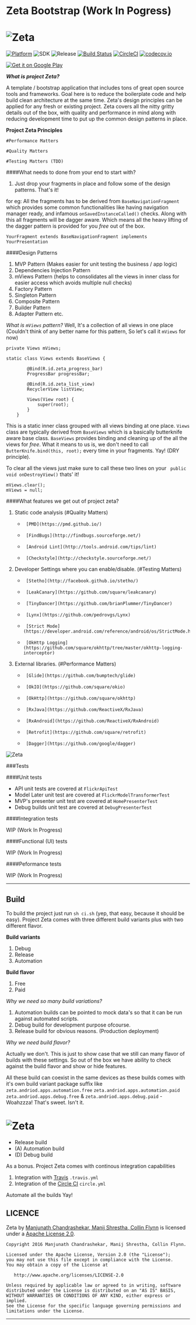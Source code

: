 # Zeta Bootstrap (Work In Pogress)

# ![Zeta](https://cloud.githubusercontent.com/assets/1502341/17840452/5f574d84-67cd-11e6-83a5-9abb590f399f.png?raw=true "Zeta Banner")

[![Platform](https://img.shields.io/badge/platform-android-green.svg)](http://developer.android.com/index.html)
![SDK](https://img.shields.io/badge/SDK-15%2B-green.svg)
![Release](https://img.shields.io/badge/release-v1.0-green.svg)
[![Build Status](https://api.travis-ci.org/manjunathc23/zeta.svg?branch=master)](https://api.travis-ci.org/manjunathc23/zeta)
[![CircleCI](https://circleci.com/gh/manjunathc23/zeta.svg?style=svg)](https://circleci.com/gh/manjunathc23/zeta)
[![codecov.io](https://codecov.io/gh/manjunathc23/zeta/coverage.svg?branch=master)](https://codecov.io/gh/manjunathc23/zeta?branch=master)

<a href="https://play.google.com/store/apps/details?id=zeta.andriod.apps.free">
<img align="middle" alt="Get it on Google Play" src="https://cloud.githubusercontent.com/assets/1502341/17841713/0670bc32-67e1-11e6-907e-2f850d755b8f.png" />
</a>

***What is project Zeta?***

A template / bootstrap application that includes tons of great open source tools and frameworks. Goal here is to reduce the boilerplate code and help build clean architecture at the same time. Zeta's design principles can be applied for any fresh or existing project. Zeta covers all the nitty gritty details out of the box, with quality and performance in mind along with reducing development time to put up the common design patterns in place.

**Project Zeta Principles**

`#Performance Matters` 

`#Quality Matters` 

`#Testing Matters (TDD)` 

####What needs to done from your end to start with? 

1. Just drop your fragments in place and follow some of the design patterns. That's it!

for eg: All the fragments has to be derived from `BaseNavigationFragment` which provides some common functionalities like having navigation manager ready, and infamous `onSavedInstanceCalled()` checks. Along with this all fragments will be dagger aware. Which means all the heavy lifting of the dagger pattern is provided for you *free* out of the box.

`YourFragment extends BaseNavigationFragment implements YourPresentation`

####Design Patterns

1. MVP Pattern (Makes easier for unit testing the business / app logic)
2. Dependencies Injection Pattern
3. mViews Pattern (helps to consolidates all the views in inner class for easier access which avoids multiple null checks)
4. Factory Pattern
5. Singleton Pattern
6. Composite Pattern
7. Builder Pattern
8. Adapter Pattern etc.

*What is `mViews` pattern?* Well, It's a collection of all views in one place (Couldn't think of any better name for this pattern, So let's call it `mViews` for now)

```
private Views mViews;

static class Views extends BaseViews {

        @Bind(R.id.zeta_progress_bar)
        ProgressBar progressBar;

        @Bind(R.id.zeta_list_view)
        RecyclerView listView;

        Views(View root) {
            super(root);
        }
    }
```

This is a static inner class grouped with all views binding at one place. `Views` class are typically derived from `BaseViews` which is a basically butterknife aware base class. `BaseViews` provides binding and cleaning up of the all the views for *free*. What it means to us is, we don't need to call `ButterKnife.bind(this, root);` every time in your fragments. Yay! (DRY principle).

To clear all the views just make sure to call these two lines on your ` public void onDestroyView()` thats' it!

```
mViews.clear();
mViews = null;
``` 

####What features we get out of project zeta?

1. Static code analysis (#Quality Matters)
    *      [PMD](https://pmd.github.io/)
    *      [FindBugs](http://findbugs.sourceforge.net/)
    *      [Android Lint](http://tools.android.com/tips/lint)
    *      [Checkstyle](http://checkstyle.sourceforge.net/)
    
2. Developer Settings where you can enable/disable. (#Testing Matters)
    *      [Stetho](http://facebook.github.io/stetho/)
    *      [LeakCanary](https://github.com/square/leakcanary)
    *      [TinyDancer](https://github.com/brianPlummer/TinyDancer) 
    *      [Lynx](https://github.com/pedrovgs/Lynx)
    *      [Strict Mode](https://developer.android.com/reference/android/os/StrictMode.html)
    *      [OkHttp Logging](https://github.com/square/okhttp/tree/master/okhttp-logging-interceptor)

3. External libraries. (#Performance Matters)
    *      [Glide](https://github.com/bumptech/glide)
    *      [OkIO](https://github.com/square/okio)
    *      [OkHttp](https://github.com/square/okhttp)
    *      [RxJava](https://github.com/ReactiveX/RxJava)
    *      [RxAndroid](https://github.com/ReactiveX/RxAndroid)
    *      [Retrofit](https://github.com/square/retrofit)
    *      [Dagger](https://github.com/google/dagger)

![Zeta](https://cloud.githubusercontent.com/assets/1502341/17842847/a5b84eb2-67ec-11e6-914f-d9d4bed2a876.jpeg "Zeta app preview")

###Tests

####Unit tests

- API unit tests are covered at `FlickrApiTest`
- Model Later unit test are covered at `FlickrModelTransformerTest`
- MVP's presenter unit test are covered at `HomePresenterTest`
- Debug builds unit test are covered at `DebugPresenterTest` 

####Integration tests

WIP (Work In Progress)

####Functional (UI) tests

WIP (Work In Progress)

####Peformance tests

WIP (Work In Progress)

---

## Build 
To build the project just run `sh ci.sh` (yep, that easy, because it should be easy).
Project Zeta comes with three different build variants plus with two different flavor. 

**Build variants**

1. Debug
2. Release 
3. Automation

**Build flavor**

1. Free
2. Paid 

*Why we need so many build variations?*

1. Automation builds can be pointed to mock data's so that it can be run against automated scripts.
2. Debug build for development purpose ofcourse.
3. Release build for obvious reasons. (Production deployment)

*Why we need build flavor?*

Actually we don't. This is just to show case that we still can many flavor of builds with these settings. So out of the box we have ability to check against the build flavor and show or hide features.

All these build can coexist in the same devices as these builds comes with it's own build variant package suffix like `zeta.andriod.apps.automation.free` `zeta.andriod.apps.automation.paid` `zeta.andriod.apps.debug.free` & `zeta.andriod.apps.debug.paid` - Woahzzza! That's sweet. Isn't it.

# ![Zeta](https://cloud.githubusercontent.com/assets/1502341/17843715/dab97154-67f6-11e6-9ad4-c39fded761d4.png "Zeta Apps Versions")

- Release build
- (A) Automation build 
- (D) Debug build

As a bonus. Project Zeta comes with continous integration capabilities 

1. Integration with [Travis](https://travis-ci.org/) `.travis.yml`
2. Integration of the [Circle CI](https://circleci.com/) `circle.yml` 

Automate all the builds Yay!

LICENCE
-----

Zeta by [Manjunath Chandrashekar, Manij Shrestha, Collin Flynn](https://www.linkedin.com/in/manjunath-chandrashekar) is licensed under a [Apache License 2.0](http://www.apache.org/licenses/LICENSE-2.0).

    Copyright 2016 Manjunath Chandrashekar, Manij Shrestha, Collin Flynn.

    Licensed under the Apache License, Version 2.0 (the "License");
    you may not use this file except in compliance with the License.
    You may obtain a copy of the License at

       http://www.apache.org/licenses/LICENSE-2.0

    Unless required by applicable law or agreed to in writing, software
    distributed under the License is distributed on an "AS IS" BASIS,
    WITHOUT WARRANTIES OR CONDITIONS OF ANY KIND, either express or implied.
    See the License for the specific language governing permissions and
    limitations under the License.

-----



